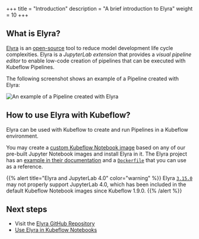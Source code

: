 +++
title = "Introduction"
description = "A brief introduction to Elyra"
weight = 10
+++

## What is Elyra?

[Elyra](https://elyra.readthedocs.io/en/stable/index.html) is an [open-source](https://github.com/elyra-ai/elyra) tool to reduce model development life cycle complexities. 
Elyra is a _JupyterLab extension_ that provides a _visual pipeline editor_ to enable low-code creation of pipelines that can be executed with Kubeflow Pipelines.

The following screenshot shows an example of a Pipeline created with Elyra:

<img src="/docs/external-add-ons/elyra/images/elyra-pipeline-screenshot.png"
     alt="An example of a Pipeline created with Elyra"
     class="p-2"></img>

## How to use Elyra with Kubeflow?

Elyra can be used with Kubeflow to create and run Pipelines in a Kubeflow environment.

You may create a [custom Kubeflow Notebook image](/docs/components/notebooks/container-images/#custom-images) based on any of our pre-built Jupyter Notebook images and install Elyra in it.
The Elyra project has an [example in their documentation](https://elyra.readthedocs.io/en/stable/recipes/using-elyra-with-kubeflow-notebook-server.html) and a [`Dockerfile`](https://github.com/elyra-ai/elyra/blob/main/etc/docker/kubeflow/Dockerfile) that you can use as a reference.

{{% alert title="Elyra and JupyterLab 4.0" color="warning" %}}
Elyra [`3.15.0`](https://github.com/elyra-ai/elyra/releases/tag/v3.15.0) may not properly support JupyterLab 4.0, which has been included in the default Kubeflow Notebook images since Kubeflow 1.9.0.
{{% /alert %}}

## Next steps

- Visit the <a href="https://github.com/elyra-ai/elyra" target="_blank">Elyra GitHub Repository</a>
- <a href="https://elyra.readthedocs.io/en/stable/recipes/using-elyra-with-kubeflow-notebook-server.html" target="_blank">Use Elyra in Kubeflow Notebooks</a>

